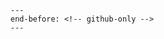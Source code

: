 ```{include} ../CONTRIBUTING.md
---
end-before: <!-- github-only -->
---
```

[code of conduct]: code_of_conduct
